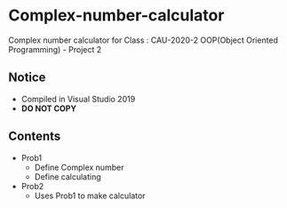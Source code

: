 # Complex-number-calculator
Complex number calculator for Class : CAU-2020-2 OOP(Object Oriented Programming) - Project 2

## Notice
- Compiled in Visual Studio 2019
- **DO NOT COPY**

## Contents
- Prob1
  - Define Complex number
  - Define calculating
- Prob2
  - Uses Prob1 to make calculator
